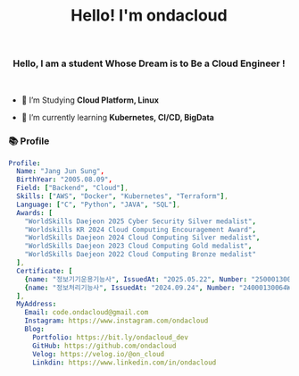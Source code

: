 <div align="center">
  <h1>Hello! I'm ondacloud</h1>
</div>
<br>

</p>

<h3 align="center">Hello, I am a student Whose Dream is to Be a Cloud Engineer !</h3>

<br>

- 📖 I’m Studying **Cloud Platform, Linux**

- 🌱 I’m currently learning **Kubernetes, CI/CD, BigData**

<h3> 📚 Profile </h3>

```yaml
Profile:
  Name: "Jang Jun Sung",
  BirthYear: "2005.08.09",
  Field: ["Backend", "Cloud"],
  Skills: ["AWS", "Docker", "Kubernetes", "Terraform"],
  Language: ["C", "Python", "JAVA", "SQL"],
  Awards: [
    "WorldSkills Daejeon 2025 Cyber Security Silver medalist",
    "Worldskills KR 2024 Cloud Computing Encouragement Award",
    "WorldSkills Daejeon 2024 Cloud Computing Silver medalist",
    "WorldSkills Daejeon 2023 Cloud Computing Gold medalist",
    "WorldSkills Daejeon 2022 Cloud Computing Bronze medalist"
  ],
  Certificate: [
    {name: "정보기기운용기능사", IssuedAt: "2025.05.22", Number: "25000130034R"},
    {name: "정보처리기능사", IssuedAt: "2024.09.24", Number: "24000130064W"}
  ],
  MyAddress:
    Email: code.ondacloud@gmail.com
    Instagram: https://www.instagram.com/ondacloud
    Blog:
      Portfolio: https://bit.ly/ondacloud_dev
      GitHub: https://github.com/ondacloud
      Velog: https://velog.io/@on_cloud
      Linkdin: https://www.linkedin.com/in/ondacloud
```